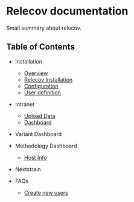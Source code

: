 # Relecov documentation

Small summary about relecov.


## Table of Contents
- Installation
    - [Overview](structureOverview.md)
    - [Relecov Installation](relecovInstallation.md)
    - [Configuration](configuration.md)
    - [User definition](userDefinition)

- Intranet
    - [Upload Data](intranet.md)
    - [Dashboard](dashboard.md)

- Variant Dashboard

- Methodology Dashboard
    - [Host Info](hostInfo.md)

- Nextstrain

- FAQs
    - [Create new users](createNewUsers.md)
